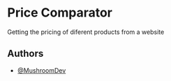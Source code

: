 
# Price Comparator

Getting the pricing of diferent products from a website

## Authors

- [@MushroomDev](https://github.com/Mushroom0047)

